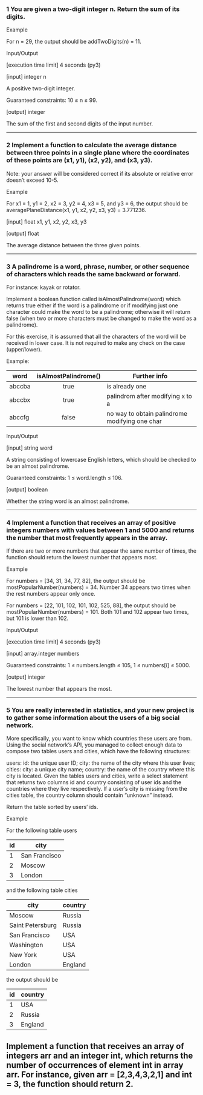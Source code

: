 ### 1 You are given a two-digit integer n. Return the sum of its digits.

Example

For n = 29, the output should be addTwoDigits(n) = 11.

Input/Output

\[execution time limit\] 4 seconds (py3)

\[input\] integer n

A positive two-digit integer.

Guaranteed constraints: 10 ≤ n ≤ 99.

\[output\] integer

The sum of the first and second digits of the input number.

---

### 2 Implement a function to calculate the average distance between three points in a single plane where the coordinates of these points are (x1, y1), (x2, y2), and (x3, y3).

Note: your answer will be considered correct if its absolute or relative error doesn’t exceed 10-5.

Example

For x1 = 1, y1 = 2, x2 = 3, y2 = 4, x3 = 5, and y3 = 6, the output should be averagePlaneDistance(x1, y1, x2, y2, x3, y3) = 3.771236.

\[input\] float x1, y1, x2, y2, x3, y3

\[output\] float

The average distance between the three given points.

---

### 3 A palindrome is a word, phrase, number, or other sequence of characters which reads the same backward or forward.

For instance: kayak or rotator.

Implement a boolean function called isAlmostPalindrome(word) which returns true either if the word is a palindrome or if modifying just one character could make the word to be a palindrome; otherwise it will return false (when two or more characters must be changed to make the word as a palindrome).

For this exercise, it is assumed that all the characters of the word will be received in lower case. It is not required to make any check on the case (upper/lower).

Example:

<table><thead><tr class="header"><th>word</th><th style="text-align: center;">isAlmostPalindrome()</th><th>Further info</th></tr></thead><tbody><tr class="odd"><td>abccba</td><td style="text-align: center;">true</td><td>is already one</td></tr><tr class="even"><td>abccbx</td><td style="text-align: center;">true</td><td>palindrom after modifying x to a</td></tr><tr class="odd"><td>abccfg</td><td style="text-align: center;">false</td><td>no way to obtain palindrome modifying one char</td></tr></tbody></table>

Input/Output

\[input\] string word

A string consisting of lowercase English letters, which should be checked to be an almost palindrome.

Guaranteed constraints: 1 ≤ word.length ≤ 106.

\[output\] boolean

Whether the string word is an almost palindrome.

---

### 4 Implement a function that receives an array of positive integers numbers with values between 1 and 5000 and returns the number that most frequently appears in the array.

If there are two or more numbers that appear the same number of times, the function should return the lowest number that appears most.

Example

For numbers = \[34, 31, 34, 77, 82\], the output should be mostPopularNumber(numbers) = 34. Number 34 appears two times when the rest numbers appear only once.

For numbers = \[22, 101, 102, 101, 102, 525, 88\], the output should be mostPopularNumber(numbers) = 101. Both 101 and 102 appear two times, but 101 is lower than 102.

Input/Output

\[execution time limit\] 4 seconds (py3)

\[input\] array.integer numbers

Guaranteed constraints: 1 ≤ numbers.length ≤ 105, 1 ≤ numbers\[i\] ≤ 5000.

\[output\] integer

The lowest number that appears the most.

---

### 5 You are really interested in statistics, and your new project is to gather some information about the users of a big social network.

More specifically, you want to know which countries these users are from. Using the social network’s API, you managed to collect enough data to compose two tables users and cities, which have the following structures:

users: id: the unique user ID; city: the name of the city where this user lives; cities: city: a unique city name; country: the name of the country where this city is located. Given the tables users and cities, write a select statement that returns two columns id and country consisting of user ids and the countries where they live respectively. If a user’s city is missing from the cities table, the country column should contain “unknown” instead.

Return the table sorted by users’ ids.

Example

For the following table users

<table><thead><tr class="header"><th>id</th><th>city</th></tr></thead><tbody><tr class="odd"><td>1</td><td>San Francisco</td></tr><tr class="even"><td>2</td><td>Moscow</td></tr><tr class="odd"><td>3</td><td>London</td></tr></tbody></table>

and the following table cities

<table><thead><tr class="header"><th>city</th><th>country</th></tr></thead><tbody><tr class="odd"><td>Moscow</td><td>Russia</td></tr><tr class="even"><td>Saint Petersburg</td><td>Russia</td></tr><tr class="odd"><td>San Francisco</td><td>USA</td></tr><tr class="even"><td>Washington</td><td>USA</td></tr><tr class="odd"><td>New York</td><td>USA</td></tr><tr class="even"><td>London</td><td>England</td></tr></tbody></table>

the output should be

<table><thead><tr class="header"><th>id</th><th>country</th></tr></thead><tbody><tr class="odd"><td>1</td><td>USA</td></tr><tr class="even"><td>2</td><td>Russia</td></tr><tr class="odd"><td>3</td><td>England</td></tr></tbody></table>

## Implement a function that receives an array of integers arr and an integer int, which returns the number of occurrences of element int in array arr. For instance, given arr = \[2,3,4,3,2,1\] and int = 3, the function should return 2.
